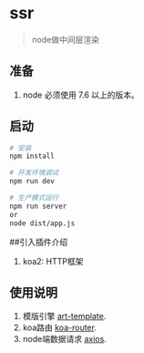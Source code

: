 # ssr

> node做中间层渲染

## 准备
1. node 必须使用 7.6 以上的版本。

## 启动

``` bash
# 安装
npm install

# 开发环境调试
npm run dev

# 生产模式运行
npm run server
or
node dist/app.js
```

##引入插件介绍

1. koa2: HTTP框架

## 使用说明

1. 模版引擎 [art-template](https://aui.github.io/art-template/zh-cn/docs/syntax.html).
2. koa路由 [koa-router](https://github.com/alexmingoia/koa-router).
3. node端数据请求 [axios](https://github.com/axios/axios).
